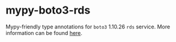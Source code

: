 # mypy-boto3-rds

Mypy-friendly type annotations for `boto3` 1.10.26 `rds` service.
More information can be found [here](https://github.com/vemel/mypy_boto3).